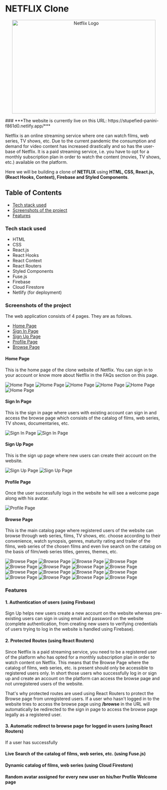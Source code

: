 # NETFLIX Clone
<p align="center">
  <img width="460" height="300" src="https://upload.wikimedia.org/wikipedia/commons/0/08/Netflix_2015_logo.svg" alt="Netflix Logo">
</p>
### ***The website is currently live on this URL: https://stupefied-panini-f861d0.netlify.app/***

Netflix is an online streaming service where one can watch films, web series, TV shows, etc. Due to the current pandemic the consumption and demand for video content has increased drastically and so has the user-base of Netflix. It is a paid streaming service, i.e. you have to opt for a monthly subscription plan in order to watch the content (movies, TV shows, etc.) available on the platform.

Here we will be building a clone of **NETFLIX** using **HTML, CSS, React.js, (React Hooks, Context), Firebase and Styled Components**.

## Table of Contents

- [Tech stack used](#tech-stack-used)
- [Screenshots of the project](#screenshots-of-the-project)
- [Features](#features)

### Tech stack used

- HTML
- CSS
- React.js
- React Hooks
- React Context
- React Routers
- Styled Components
- Fuse.js
- Firebase
- Cloud Firestore
- Netlify (for deployment)

### Screenshots of the project

The web application consists of 4 pages. They are as follows.

- [Home Page](#home-page)
- [Sign In Page](#sign-in-page)
- [Sign Up Page](#sign-up-page)
- [Profile Page](#profile-page)
- [Browse Page](#browse-page)

#### Home Page

This is the home page of the clone website of Netflix. You can sign in to your account or know more about Netflix in the FAQs section on this page.

![Home Page](https://github.com/Saurabh-66/Netflix/blob/master/photos/home_1.png)
![Home Page](https://github.com/Saurabh-66/Netflix/blob/master/photos/home_2.png)
![Home Page](https://github.com/Saurabh-66/Netflix/blob/master/photos/home_3.png)
![Home Page](https://github.com/Saurabh-66/Netflix/blob/master/photos/home_4.png)
![Home Page](https://github.com/Saurabh-66/Netflix/blob/master/photos/home_5.png)
![Home Page](https://github.com/Saurabh-66/Netflix/blob/master/photos/home_6.png)

#### Sign In Page

This is the sign in page where users with existing account can sign in and access the browse page which consists of the catalog of films, web series, TV shows, documentaries, etc. 

![Sign In Page](https://github.com/Saurabh-66/Netflix/blob/master/photos/sign_in_1.png)
![Sign In Page](https://github.com/Saurabh-66/Netflix/blob/master/photos/sign_in_2.png)

#### Sign Up Page

This is the sign up page where new users can create their account on the website. 

![Sign Up Page](https://github.com/Saurabh-66/Netflix/blob/master/photos/sign_up_1.png)
![Sign Up Page](https://github.com/Saurabh-66/Netflix/blob/master/photos/sign_up_2.png)

#### Profile Page

Once the user successfully logs in the website he will see a welcome page along with his avatar.

![Profile Page](https://github.com/Saurabh-66/Netflix/blob/master/photos/profile_1.png)

#### Browse Page

This is the main catalog page where registered users of the website can browse through web series, films, TV shows, etc. choose according to their convenience, watch synopsis, genres, maturity rating and trailer of the films, web series of the chosen films and even live search on the catalog on the basis of film/web series titles, genres, themes, etc. 

![Browse Page](https://github.com/Saurabh-66/Netflix/blob/master/photos/browse_1.png)
![Browse Page](https://github.com/Saurabh-66/Netflix/blob/master/photos/browse_2.png)
![Browse Page](https://github.com/Saurabh-66/Netflix/blob/master/photos/browse_3.png)
![Browse Page](https://github.com/Saurabh-66/Netflix/blob/master/photos/browse_4.png)
![Browse Page](https://github.com/Saurabh-66/Netflix/blob/master/photos/browse_5.png)
![Browse Page](https://github.com/Saurabh-66/Netflix/blob/master/photos/browse_6.png)
![Browse Page](https://github.com/Saurabh-66/Netflix/blob/master/photos/browse_7.png)
![Browse Page](https://github.com/Saurabh-66/Netflix/blob/master/photos/browse_8.png)
![Browse Page](https://github.com/Saurabh-66/Netflix/blob/master/photos/browse_9.png)
![Browse Page](https://github.com/Saurabh-66/Netflix/blob/master/photos/browse_10.png)
![Browse Page](https://github.com/Saurabh-66/Netflix/blob/master/photos/browse_11.png)
![Browse Page](https://github.com/Saurabh-66/Netflix/blob/master/photos/browse_12.png)
![Browse Page](https://github.com/Saurabh-66/Netflix/blob/master/photos/browse_13.png)
![Browse Page](https://github.com/Saurabh-66/Netflix/blob/master/photos/browse_14.png)
![Browse Page](https://github.com/Saurabh-66/Netflix/blob/master/photos/browse_15.png)
![Browse Page](https://github.com/Saurabh-66/Netflix/blob/master/photos/browse_16.png)

### Features

#### 1. Authentication of users (using Firebase)

Sign Up helps new users create a new account on the website whereas pre-existing users can sign in using email and password on the website (complete authentication, from creating new users to verifying credentials of users trying to log in the website is handled using Firebase).

#### 2. Protected Routes (using React Routers)

Since Netflix is a paid streaming service, you need to be a registered user of the platform who has opted for a monthly subscription plan in order to watch content on Netflix. This means that the Browse Page where the catalog of films, web series, etc. is present should only be accessible to registered users only. In short those users who successfully log in or sign up and create an account on the platform can access the browse page and not unregistered users of the website.

That's why protected routes are used using React Routers to protect the Browse page from unregistered users. If a user who hasn't logged in to the website tries to access the browse page using **/browse** in the URL will automatically be redirected to the sign in page to access the browse page legally as a registered user.

#### 3. Automatic redirect to browse page for logged in users (using React Routers)

If a user has successfully 

#### Live Search of the catalog of films, web series, etc. (using Fuse.js)
#### Dynamic catalog of films, web series (using Cloud Firestore)
#### Random avatar assigned for every new user on his/her Profile Welcome page
